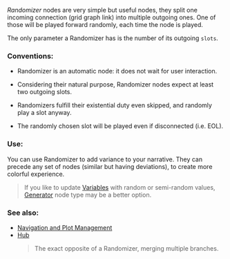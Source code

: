 
*Randomizer* nodes are very simple but useful nodes,
they split one incoming connection (grid graph link) into multiple outgoing ones.
One of those will be played forward randomly, each time the node is played.

The only parameter a Randomizer has is the number of its outgoing `slots`.

### Conventions:

+ Randomizer is an automatic node: it does not wait for user interaction.

+ Considering their natural purpose, Randomizer nodes expect at least two outgoing slots.

+ Randomizers fulfill their existential duty even skipped, and randomly play a slot anyway.

+ The randomly chosen slot will be played even if disconnected (i.e. EOL).

### Use:

You can use Randomizer to add variance to your narrative.
They can precede any set of nodes (similar but having deviations),
to create more colorful experience.

> If you like to update [Variables] with random or semi-random values,
> [Generator] node type may be a better option.

### See also:

+ [Navigation and Plot Management][navigation]
+ [Hub]
    > The exact opposite of a Randomizer, merging multiple branches.



<!-- relative -->
[Variables]: ./variables-and-logic
[navigation]: ./navigation-and-plot-management
[Generator]: ./generator
[Hub]: ./hub
